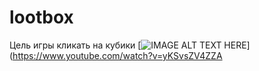 # lootbox 
Цель игры кликать на кубики
[![IMAGE ALT TEXT HERE](https://img.youtube.com/vi/yKSvsZV4ZZA/0.jpg)](https://www.youtube.com/watch?v=yKSvsZV4ZZA

